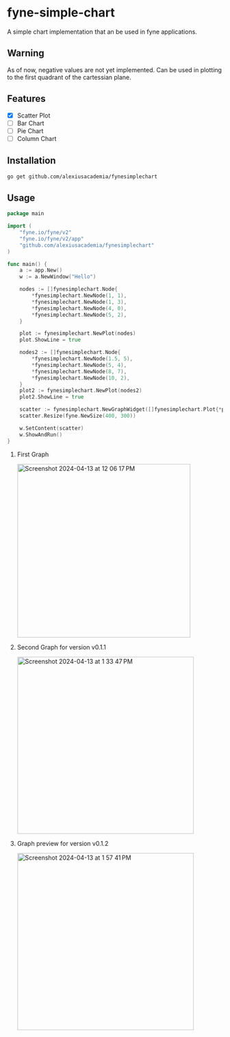 # fyne-simple-chart

A simple chart implementation that an be used in fyne applications.

## Warning

As of now, negative values are not yet implemented. Can be used in plotting to the first quadrant of the cartessian plane.

## Features

- [x] Scatter Plot
- [ ] Bar Chart
- [ ] Pie Chart
- [ ] Column Chart

## Installation

```sh
go get github.com/alexiusacademia/fynesimplechart
```

## Usage

```go
package main

import (
	"fyne.io/fyne/v2"
	"fyne.io/fyne/v2/app"
	"github.com/alexiusacademia/fynesimplechart"
)

func main() {
	a := app.New()
	w := a.NewWindow("Hello")

	nodes := []fynesimplechart.Node{
		*fynesimplechart.NewNode(1, 1),
		*fynesimplechart.NewNode(1, 3),
		*fynesimplechart.NewNode(4, 0),
		*fynesimplechart.NewNode(5, 2),
	}

	plot := fynesimplechart.NewPlot(nodes)
	plot.ShowLine = true

	nodes2 := []fynesimplechart.Node{
		*fynesimplechart.NewNode(1.5, 5),
		*fynesimplechart.NewNode(5, 4),
		*fynesimplechart.NewNode(8, 7),
		*fynesimplechart.NewNode(10, 2),
	}
	plot2 := fynesimplechart.NewPlot(nodes2)
	plot2.ShowLine = true

	scatter := fynesimplechart.NewGraphWidget([]fynesimplechart.Plot{*plot, *plot2})
	scatter.Resize(fyne.NewSize(400, 300))

	w.SetContent(scatter)
	w.ShowAndRun()
}


```

1. First Graph

	<img width="404" alt="Screenshot 2024-04-13 at 12 06 17 PM" src="https://github.com/alexiusacademia/fyne-simple-chart/assets/19258246/8d72061a-0d75-469e-b1fc-3cb6575e2d8f">

2. Second Graph for version v0.1.1

	<img width="412" alt="Screenshot 2024-04-13 at 1 33 47 PM" src="https://github.com/alexiusacademia/fynesimplechart/assets/19258246/202443df-f2a5-4d12-87d6-c51e8abcaa08">

3. Graph preview for version v0.1.2

	<img width="412" alt="Screenshot 2024-04-13 at 1 57 41 PM" src="https://github.com/alexiusacademia/fynesimplechart/assets/19258246/e12d0d05-d7a0-4505-9c00-c605309c2049">

